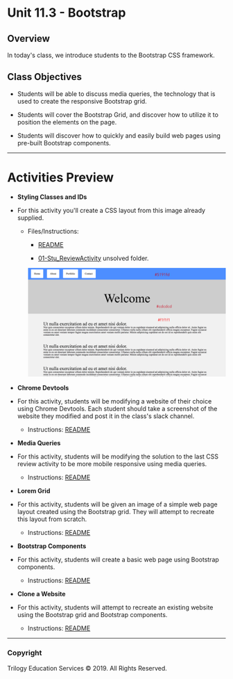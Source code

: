 # Unit 11.3 - Bootstrap

## Overview

In today's class, we introduce students to the Bootstrap CSS framework.

## Class Objectives

* Students will be able to discuss media queries, the technology that is used to create the responsive Bootstrap grid.

* Students will cover the Bootstrap Grid, and discover how to utilize it to position the elements on the page.

* Students will discover how to quickly and easily build web pages using pre-built Bootstrap components.

- - -

# Activities Preview

* **Styling Classes and IDs**
* For this activity you'll create a CSS layout from this image already supplied.

  * Files/Instructions:
  
    * [README](Activities/01-Stu_ReviewActivity/README.md)
  
    * [01-Stu_ReviewActivity](Activities/01-Stu_ReviewActivity/Unsolved) unsolved folder.

    ![CSS Review](Images/01-CSS-Review.png)

* **Chrome Devtools**
* For this activity, students will be modifying a website of their choice using Chrome Devtools. Each student should take a screenshot of the website they modified and post it in the class's slack channel.

  * Instructions: [README](Activities/02-Stu_ChromeDevtools/README.md)

* **Media Queries**
* For this activity, students will be modifying the solution to the last CSS review activity to be more mobile responsive using media queries.

  * Instructions: [README](Activities/04-Stu_MediaQueries/README.md)

* **Lorem Grid**
* For this activity, students will be given an image of a simple web page layout created using the Bootstrap grid. They will attempt to recreate this layout from scratch.

  * Instructions: [README](Activities/06-Stu_LoremGrid/README.md)

* **Bootstrap Components**
* For this activity, students will create a basic web page using Bootstrap components.

  * Instructions: [README](Activities/07-Stu_BootstrapComponents/README.md)

* **Clone a Website**
* For this activity, students will attempt to recreate an existing website using the Bootstrap grid and Bootstrap components.

  * Instructions: [README](Activities/09-Stu_CloneAWebsite/README.md)

- - -

### Copyright

Trilogy Education Services © 2019. All Rights Reserved.

